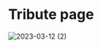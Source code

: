 # Tribute page
![2023-03-12 (2)](https://user-images.githubusercontent.com/98828838/224555827-51edb722-634f-482d-83ad-0b004a40c50d.png)
